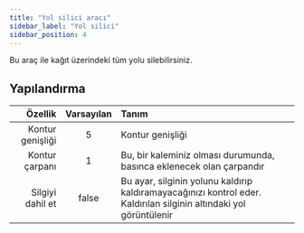 ```yaml
---
title: "Yol silici aracı"
sidebar_label: "Yol silici"
sidebar_position: 4
---
```



Bu araç ile kağıt üzerindeki tüm yolu silebilirsiniz.

## Yapılandırma

|          Özellik | Varsayılan | Tanım                                                                                                              |
| ----------------:|:----------:|:------------------------------------------------------------------------------------------------------------------ |
| Kontur genişliği |     5      | Kontur genişliği                                                                                                   |
|   Kontur çarpanı |     1      | Bu, bir kaleminiz olması durumunda, basınca eklenecek olan çarpandır                                               |
| Silgiyi dahil et |   false    | Bu ayar, silginin yolunu kaldırıp kaldıramayacağınızı kontrol eder. Kaldırılan silginin altındaki yol görüntülenir |
